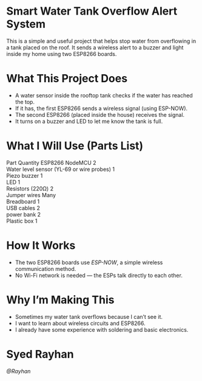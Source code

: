 # Smart Water Tank Overflow Alert System

This is a simple and useful project that helps stop water from overflowing in a tank placed on the roof. It sends a wireless alert to a buzzer and light inside my home using two ESP8266 boards.

# What This Project Does

- A water sensor inside the rooftop tank checks if the water has reached the top.
- If it has, the first ESP8266 sends a wireless signal (using ESP-NOW).
- The second ESP8266 (placed inside the house) receives the signal.
- It turns on a buzzer and LED to let me know the tank is full.

# What I Will Use (Parts List)

 Part                           Quantity
 ESP8266 NodeMCU                2        
 Water level sensor (YL-69 or wire probes)  1        
 Piezo buzzer                   1        
 LED                            1        
 Resistors (220Ω)               2        
 Jumper wires                   Many     
 Breadboard                     1        
 USB cables                     2        
 power bank   2        
 Plastic box                    1        

# How It Works

- The two ESP8266 boards use *ESP-NOW*, a simple wireless communication method.
- No Wi-Fi network is needed — the ESPs talk directly to each other.

# Why I’m Making This

- Sometimes my water tank overflows because I can’t see it.
- I want to learn about wireless circuits and ESP8266.
- I already have some experience with soldering and basic electronics.

# Syed Rayhan

*@Rayhan*

